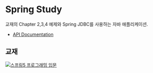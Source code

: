 # Spring Study        

교재의 Chapter 2,3,4 예제와 Spring JDBC를 사용하는 자바 애플리케이션.

* [API Documentation](https://w0nse0k.github.io/spring_study/)
## 교재

[![스프링5 프로그래밍 입문](http://image.kyobobook.co.kr/images/book/xlarge/970/x9788980782970.jpg)](http://www.kyobobook.co.kr/product/detailViewKor.laf?ejkGb=KOR&mallGb=KOR&barcode=9788980782970&orderClick=LAG)

